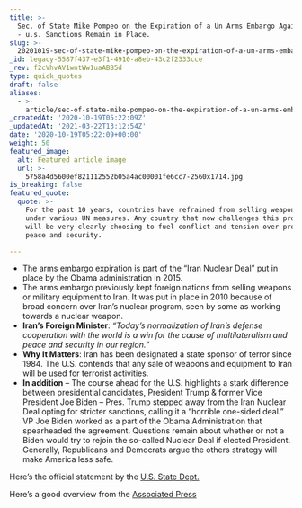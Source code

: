 ```yaml
---
title: >-
  Sec. of State Mike Pompeo on the Expiration of a Un Arms Embargo Against Iran
  - u.s. Sanctions Remain in Place.
slug: >-
  20201019-sec-of-state-mike-pompeo-on-the-expiration-of-a-un-arms-embargo-against-iran-u-s-sanctions-remain-in-place
_id: legacy-5587f437-e3f1-4910-a8eb-43c2f2333cce
_rev: f2cVhvAV1wntWw1uaABB5d
type: quick_quotes
draft: false
aliases:
  - >-
    article/sec-of-state-mike-pompeo-on-the-expiration-of-a-un-arms-embargo-against-iran-u-s-sanctions-remain-in-place/
_createdAt: '2020-10-19T05:22:09Z'
_updatedAt: '2021-03-22T13:12:54Z'
date: '2020-10-19T05:22:09+00:00'
weight: 50
featured_image:
  alt: Featured article image
  url: >-
    5758a4d5600ef821112552b05a4ac00001fe6cc7-2560x1714.jpg
is_breaking: false
featured_quote:
  quote: >-
    For the past 10 years, countries have refrained from selling weapons to Iran
    under various UN measures. Any country that now challenges this prohibition
    will be very clearly choosing to fuel conflict and tension over promoting
    peace and security.

---
```

* The arms embargo expiration is part of the “Iran Nuclear Deal” put in place by the Obama administration in 2015.
* The arms embargo previously kept foreign nations from selling weapons or military equipment to Iran. It was put in place in 2010 because of broad concern over Iran’s nuclear program, seen by some as working towards a nuclear weapon.
* **Iran’s Foreign Minister**: _“Today’s normalization of Iran’s defense cooperation with the world is a win for the cause of multilateralism and peace and security in our region.”_
* **Why It Matters**: Iran has been designated a state sponsor of terror since 1984. The U.S. contends that any sale of weapons and equipment to Iran will be used for terrorist activities.
* **In addition** – The course ahead for the U.S. highlights a stark difference between presidential candidates, President Trump & former Vice President Joe Biden – Pres. Trump stepped away from the Iran Nuclear Deal opting for stricter sanctions, calling it a “horrible one-sided deal.” VP Joe Biden worked as a part of the Obama Administration that spearheaded the agreement. Questions remain about whether or not a Biden would try to rejoin the so-called Nuclear Deal if elected President. Generally, Republicans and Democrats argue the others strategy will make America less safe.

Here’s the official statement by the [U.S. State Dept.](https://www.state.gov/status-of-un-arms-embargo-on-iran/)

Here’s a good overview from the [Associated Press](https://apnews.com/article/tehran-middle-east-iran-united-nations-united-states-6b6600decc0436b0aa52578fc7bfa374)